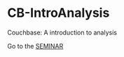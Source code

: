 # CB-IntroAnalysis
Couchbase: A introduction to analysis

Go to the <a href="https://learnsqr.github.io/CB-IntroAnalysis/">SEMINAR</a>
